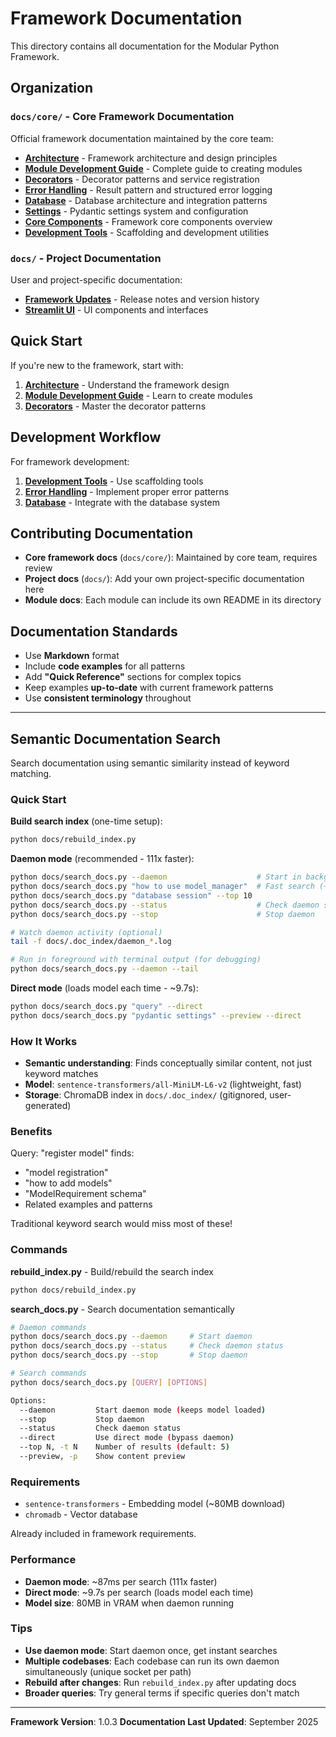 # Framework Documentation

This directory contains all documentation for the Modular Python Framework.

## Organization

### `docs/core/` - Core Framework Documentation
Official framework documentation maintained by the core team:

- **[Architecture](core/architecture.md)** - Framework architecture and design principles
- **[Module Development Guide](core/module-development-guide.md)** - Complete guide to creating modules
- **[Decorators](core/decorators.md)** - Decorator patterns and service registration
- **[Error Handling](core/error-handling.md)** - Result pattern and structured error logging
- **[Database](core/database.md)** - Database architecture and integration patterns
- **[Settings](core/settings.md)** - Pydantic settings system and configuration
- **[Core Components](core/core-components.md)** - Framework core components overview
- **[Development Tools](core/development-tools.md)** - Scaffolding and development utilities

### `docs/` - Project Documentation
User and project-specific documentation:

- **[Framework Updates](core/framework-updates.md)** - Release notes and version history
- **[Streamlit UI](core/streamlit-ui.md)** - UI components and interfaces

## Quick Start

If you're new to the framework, start with:

1. **[Architecture](core/architecture.md)** - Understand the framework design
2. **[Module Development Guide](core/module-development-guide.md)** - Learn to create modules
3. **[Decorators](core/decorators.md)** - Master the decorator patterns

## Development Workflow

For framework development:

1. **[Development Tools](core/development-tools.md)** - Use scaffolding tools
2. **[Error Handling](core/error-handling.md)** - Implement proper error patterns
3. **[Database](core/database.md)** - Integrate with the database system

## Contributing Documentation

- **Core framework docs** (`docs/core/`): Maintained by core team, requires review
- **Project docs** (`docs/`): Add your own project-specific documentation here
- **Module docs**: Each module can include its own README in its directory

## Documentation Standards

- Use **Markdown** format
- Include **code examples** for all patterns
- Add **"Quick Reference"** sections for complex topics
- Keep examples **up-to-date** with current framework patterns
- Use **consistent terminology** throughout

---

## Semantic Documentation Search

Search documentation using semantic similarity instead of keyword matching.

### Quick Start

**Build search index** (one-time setup):
```bash
python docs/rebuild_index.py
```

**Daemon mode** (recommended - 111x faster):
```bash
python docs/search_docs.py --daemon                    # Start in background, returns to shell
python docs/search_docs.py "how to use model_manager"  # Fast search (~87ms)
python docs/search_docs.py "database session" --top 10
python docs/search_docs.py --status                    # Check daemon status
python docs/search_docs.py --stop                      # Stop daemon

# Watch daemon activity (optional)
tail -f docs/.doc_index/daemon_*.log

# Run in foreground with terminal output (for debugging)
python docs/search_docs.py --daemon --tail
```

**Direct mode** (loads model each time - ~9.7s):
```bash
python docs/search_docs.py "query" --direct
python docs/search_docs.py "pydantic settings" --preview --direct
```

### How It Works

- **Semantic understanding**: Finds conceptually similar content, not just keyword matches
- **Model**: `sentence-transformers/all-MiniLM-L6-v2` (lightweight, fast)
- **Storage**: ChromaDB index in `docs/.doc_index/` (gitignored, user-generated)

### Benefits

Query: "register model" finds:
- "model registration"
- "how to add models"
- "ModelRequirement schema"
- Related examples and patterns

Traditional keyword search would miss most of these!

### Commands

**rebuild_index.py** - Build/rebuild the search index
```bash
python docs/rebuild_index.py
```

**search_docs.py** - Search documentation semantically
```bash
# Daemon commands
python docs/search_docs.py --daemon     # Start daemon
python docs/search_docs.py --status     # Check daemon status
python docs/search_docs.py --stop       # Stop daemon

# Search commands
python docs/search_docs.py [QUERY] [OPTIONS]

Options:
  --daemon         Start daemon mode (keeps model loaded)
  --stop           Stop daemon
  --status         Check daemon status
  --direct         Use direct mode (bypass daemon)
  --top N, -t N    Number of results (default: 5)
  --preview, -p    Show content preview
```

### Requirements

- `sentence-transformers` - Embedding model (~80MB download)
- `chromadb` - Vector database

Already included in framework requirements.

### Performance

- **Daemon mode**: ~87ms per search (111x faster)
- **Direct mode**: ~9.7s per search (loads model each time)
- **Model size**: 80MB in VRAM when daemon running

### Tips

- **Use daemon mode**: Start daemon once, get instant searches
- **Multiple codebases**: Each codebase can run its own daemon simultaneously (unique socket per path)
- **Rebuild after changes**: Run `rebuild_index.py` after updating docs
- **Broader queries**: Try general terms if specific queries don't match

---

**Framework Version**: 1.0.3
**Documentation Last Updated**: September 2025